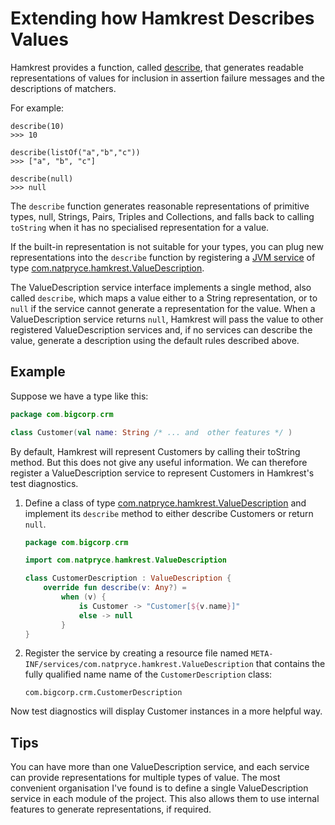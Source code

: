 # Extending how Hamkrest Describes Values

Hamkrest provides a function, called [describe][], that generates readable representations of values for inclusion in
assertion failure messages and the descriptions of matchers.

For example:

```
describe(10)
>>> 10

describe(listOf("a","b","c"))
>>> ["a", "b", "c"]

describe(null)
>>> null
```

The `describe` function generates reasonable representations of primitive types, null, Strings, Pairs, 
Triples and Collections, and falls back to calling `toString` when it has no specialised representation for
a value.

If the built-in representation is not suitable for your types, you can plug new representations into the `describe` function by registering a [JVM service][] of type [com.natpryce.hamkrest.ValueDescription][].

The ValueDescription service interface implements a single method, also called `describe`, which maps a value either to 
a String representation, or to `null` if the service cannot generate a representation for the value.  When a 
ValueDescription service returns `null`, Hamkrest will pass the value to other registered ValueDescription services and,
if no services can describe the value, generate a description using the default rules described above.

## Example

Suppose we have a type like this:

```kotlin
package com.bigcorp.crm

class Customer(val name: String /* ... and  other features */ )
```
By default, Hamkrest will represent Customers by calling their toString method.  But this does not give any useful
information.  We can therefore register a ValueDescription service to represent Customers in Hamkrest's test diagnostics.

1. Define a class of type [com.natpryce.hamkrest.ValueDescription][] and implement its `describe` method to either describe Customers or return `null`.

    ```kotlin
    package com.bigcorp.crm

    import com.natpryce.hamkrest.ValueDescription

    class CustomerDescription : ValueDescription {
        override fun describe(v: Any?) =
            when (v) {
                is Customer -> "Customer[${v.name}]"
                else -> null
            }
    }
    ```

2. Register the service by creating a resource file named `META-INF/services/com.natpryce.hamkrest.ValueDescription` that contains the fully qualified name name of the `CustomerDescription` class:

    ```
    com.bigcorp.crm.CustomerDescription
    ```

Now test diagnostics will display Customer instances in a more helpful way.

## Tips

You can have more than one ValueDescription service, and each service can provide representations for multiple types of value.  The most convenient organisation I've found is to define a single ValueDescription service in each module of the project. This also allows them to use internal features to generate representations, if required.

[describe]: https://github.com/npryce/hamkrest/blob/master/src/main/kotlin/com/natpryce/hamkrest/describe.kt
[JVM service]: https://docs.oracle.com/en/java/javase/11/docs/api/java.base/java/util/ServiceLoader.html
[com.natpryce.hamkrest.ValueDescription]: https://github.com/npryce/hamkrest/blob/master/src/main/kotlin/com/natpryce/hamkrest/ValueDescription.kt
